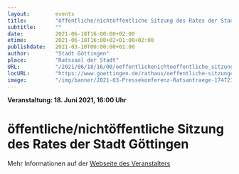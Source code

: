 ```yaml
---
layout:        events
title:         "öffentliche/nichtöffentliche Sitzung des Rates der Stadt Göttingen"
subtitle:      ""
date:          2021-06-18T16:00:00+02:00
etime:         2021-06-18T16:00+02+01:00+02:00
publishdate:   2021-03-10T00:00:00+01:00
author:        "Stadt Göttingen"
place:         "Ratssaal der Stadt"
URL:           "/2021/06/18/16/00/oeffentlichenichtoeffentliche_sitzung_des_rates_der_stadt_goettingen"
locURL:        "https://www.goettingen.de/rathaus/oeffentliche-sitzungen.html"
image:         "/img/banner/2021-03-Pressekonferenz-Ratsantraege-174721.png"
---
```


**Veranstaltung: 18. Juni 2021, 16:00 Uhr**

öffentliche/nichtöffentliche Sitzung des Rates der Stadt Göttingen
===========



Mehr Informationen auf der [Webseite des Veranstalters](https://www.goettingen.de/rathaus/oeffentliche-sitzungen.html)
